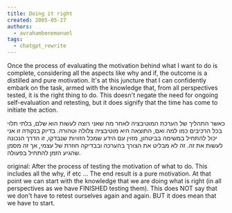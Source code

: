 ```yaml
---
title: Doing it right
created: 2005-05-27
authors:
  - avrahambenemanuel
tags:
  - chatgpt_rewrite
---
```


Once the process of evaluating the motivation behind what I want to do is complete, considering all the aspects like why and if, the outcome is a distilled and pure motivation. It's at this juncture that I can confidently embark on the task, armed with the knowledge that, from all perspectives tested, it is the right thing to do. This doesn't negate the need for ongoing self-evaluation and retesting, but it does signify that the time has come to initiate the action.

כאשר התהליך של הערכת המוטיבציה לאחר מה שאני רוצה לעשות הוא שלם, בלתי תלוי בכל הרכיבים כמו למה ואם, התוצאה היא מוטיבציה צלולה וטהורה. בדיוק בנקודה זו אני יכול להתחיל במשימה בביטחון, מזוין עם הידע שמכל הזוויות שנבדקו, זו הדרך הנכונה לעשות את זה. זה לא מבליט את הצורך בהערכה ובבדיקה חוזרת של עצמי, אך זה מסמן שהגיע הזמן להתחיל בפעולה.

original:
After the process of testing the motivation of what to do. This includes all the why, if etc ... The end result is a pure motivation. At that point we can start with the knowledge that we are doing what is right (in all perspectives as we have FINISHED testing them). This does NOT say that we don't have to retest ourselves again and again. BUT it does mean that we have to start.
